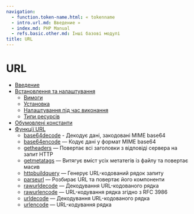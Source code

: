 ```yaml
---
navigation:
  - function.token-name.html: « tokenname
  - intro.url.md: Введение »
  - index.md: PHP Manual
  - refs.basic.other.md: Інші базові модулі
title: URL
---
```

# URL

-   [Введение](intro.url.md)
-   [Встановлення та налаштування](url.setup.md)
    -   [Вимоги](url.requirements.md)
    -   [Установка](url.installation.md)
    -   [Налаштування під час виконання](url.configuration.md)
    -   [Типи ресурсів](url.resources.md)
-   [Обумовлені константи](url.constants.md)
-   [Функції URL](ref.url.md)
    -   [base64decode](function.base64-decode.md) - Декодує дані, закодовані MIME base64
    -   [base64encode](function.base64-encode.md) — Кодує дані у формат MIME base64
    -   [getheaders](function.get-headers.md) — Повертає всі заголовки з відповіді сервера на запит HTTP
    -   [getmetatags](function.get-meta-tags.md) — Витягує вміст усіх метатегів із файлу та повертає масив
    -   [httpbuildquery](function.http-build-query.md) — Генерує URL-кодований рядок запиту
    -   [parseurl](function.parse-url.md) — Розбирає URL та повертає його компоненти
    -   [rawurldecode](function.rawurldecode.md) — Декодування URL-кодованого рядка
    -   [rawurlencode](function.rawurlencode.md) — URL-кодування рядка згідно з RFC 3986
    -   [urldecode](function.urldecode.md) — Декодування URL-кодованого рядка
    -   [urlencode](function.urlencode.md) — URL-кодування рядка
